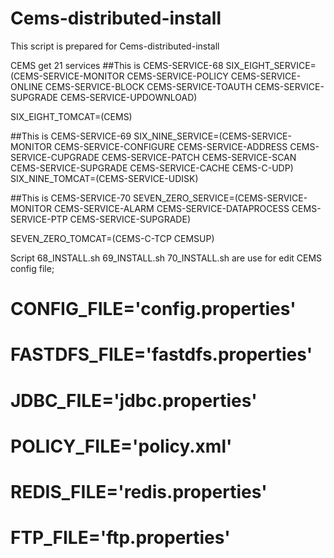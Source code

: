 # Cems-distributed-install
This script is prepared for Cems-distributed-install 

CEMS get 21 services
##This is CEMS-SERVICE-68
SIX_EIGHT_SERVICE=(CEMS-SERVICE-MONITOR
		   CEMS-SERVICE-POLICY
		   CEMS-SERVICE-ONLINE
		   CEMS-SERVICE-BLOCK
   		   CEMS-SERVICE-TOAUTH
		   CEMS-SERVICE-SUPGRADE
		   CEMS-SERVICE-UPDOWNLOAD)

SIX_EIGHT_TOMCAT=(CEMS)

##This is CEMS-SERVICE-69
SIX_NINE_SERVICE=(CEMS-SERVICE-MONITOR
		  CEMS-SERVICE-CONFIGURE
		  CEMS-SERVICE-ADDRESS
		  CEMS-SERVICE-CUPGRADE
   		  CEMS-SERVICE-PATCH
		  CEMS-SERVICE-SCAN
		  CEMS-SERVICE-SUPGRADE
		  CEMS-SERVICE-CACHE
		  CEMS-C-UDP)
SIX_NINE_TOMCAT=(CEMS-SERVICE-UDISK)

##This is CEMS-SERVICE-70
SEVEN_ZERO_SERVICE=(CEMS-SERVICE-MONITOR
		    CEMS-SERVICE-ALARM
		    CEMS-SERVICE-DATAPROCESS
		    CEMS-SERVICE-PTP
   		    CEMS-SERVICE-SUPGRADE)

SEVEN_ZERO_TOMCAT=(CEMS-C-TCP
		   CEMSUP)

Script 68_INSTALL.sh 69_INSTALL.sh 70_INSTALL.sh are use for edit CEMS config file;

# CONFIG_FILE='config.properties'
# FASTDFS_FILE='fastdfs.properties'
# JDBC_FILE='jdbc.properties'
# POLICY_FILE='policy.xml'
# REDIS_FILE='redis.properties'
# FTP_FILE='ftp.properties'
# 
